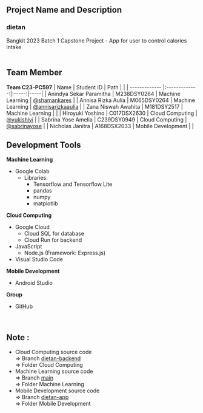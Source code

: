 ## Project Name and Description
### dietan
Bangkit 2023 Batch 1 Capstone Project - App for user to control calories intake
</br>
</br>

## Team Member
**Team C23-PC597**
| Name        | Student ID     | Path  |       |
| ------------- |:-------------:|:-----:|-----|
| Anindya Sekar Paramitha | M238DSY0264 | Machine Learning | [@shamankares](https://github.com/shamankares) |
| Annisa Rizka Aulia | M065DSY0264 | Machine Learning | [@annisarizkaaulia](https://github.com/annisarizkaaulia) |
| Zana Niswah Awahita | M181DSY2517 | Machine Learning |   |
| Hiroyuki Yoshino | C017DSX2630 | Cloud Computing | [@yukishiyi](https://github.com/yukishiyi) |
| Sabrina Yose Amelia | C239DSY0949 | Cloud Computing | [@sabrinayose](https://github.com/sabrinayose) |
| Nicholas Janitra | A168DSX2033 | Mobile Development |    |
</br>

## Development Tools
**Machine Learning**
+ Google Colab
  + Libraries: 
    + Tensorflow and Tensorflow Lite
    + pandas
    + numpy
    + matplotlib

**Cloud Computing**
+ Google Cloud
  + Cloud SQL for database
  + Cloud Run for backend
+ JavaScript
  + Node.js (Framework: Express.js)
+ Visual Studio Code

**Mobile Development**
+ Android Studio

**Group**
+ GitHub

</br>

## Note :
+ Cloud Computing source code <br>
  => Branch [dietan-backend](https://github.com/sabrinayose/dietan/tree/dietan-backend) <br>
  => Folder Cloud Computing
+ Machine Learning source code <br>
  => Branch [main](https://github.com/sabrinayose/dietan/tree/main) <br>
  => Folder Machine Learning
+ Mobile Development source code <br>
  => Branch [dietan-app](https://github.com/sabrinayose/dietan/tree/dietan-app)<br>
  => Folder Mobile Development


